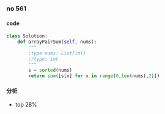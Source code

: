 ### no 561

#### code

```python
class Solution:
    def arrayPairSum(self, nums):
        """
        :type nums: List[int]
        :rtype: int
        """
        s = sorted(nums)
        return sum([s[x] for x in range(0,len(nums),2)])
```

#### 分析

- top 28%